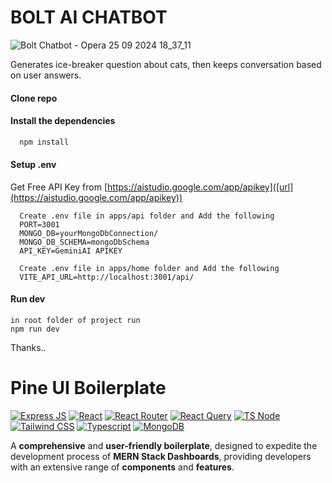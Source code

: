 # BOLT AI CHATBOT
![Bolt Chatbot - Opera 25 09 2024 18_37_11](https://github.com/user-attachments/assets/5a2e5bfb-3c57-4e1b-be24-fd90c9c933bf)

Generates ice-breaker question about cats, then keeps conversation based on user answers.

#### Clone repo
#### Install the dependencies

```bash
  npm install
```


#### Setup .env
Get Free API Key from  [https://aistudio.google.com/app/apikey]([url](https://aistudio.google.com/app/apikey))

```
  Create .env file in apps/api folder and Add the following
  PORT=3001
  MONGO_DB=yourMongoDbConnection/
  MONGO_DB_SCHEMA=mongoDbSchema
  API_KEY=GeminiAI APIKEY
```
```
  Create .env file in apps/home folder and Add the following
  VITE_API_URL=http://localhost:3001/api/
```

#### Run dev

```
in root folder of project run
npm run dev
```



Thanks..
# Pine UI Boilerplate
[![Express JS](https://img.shields.io/badge/Express.js-000000?style=for-the-badge&logo=express&logoColor=white)]()
[![React](https://img.shields.io/badge/React-20232A?style=for-the-badge&logo=react&logoColor=61DAFB)]()
[![React Router](https://img.shields.io/badge/React_Router-CA4245?style=for-the-badge&logo=react-router&logoColor=white)]()
[![React Query](https://img.shields.io/badge/React_Query-FF4154?style=for-the-badge&logo=React_Query&logoColor=white)]()
[![TS Node](https://img.shields.io/badge/ts--node-3178C6?style=for-the-badge&logo=ts-node&logoColor=white)]()
[![Tailwind CSS](https://img.shields.io/badge/Tailwind_CSS-38B2AC?style=for-the-badge&logo=tailwind-css&logoColor=white)]()
[![Typescript](https://img.shields.io/badge/TypeScript-007ACC?style=for-the-badge&logo=typescript&logoColor=white)]()
[![MongoDB](https://img.shields.io/badge/MongoDB-4EA94B?style=for-the-badge&logo=mongodb&logoColor=white)]()

A **comprehensive** and **user-friendly boilerplate**, designed to expedite the development process of **MERN Stack Dashboards**, providing developers with an extensive range of **components** and **features**.
